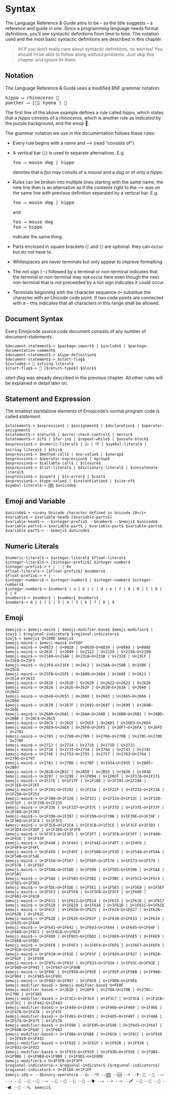 # Syntax

The Language Reference & Guide aims to be – as the title suggests – a reference
and guide in one. Since a programming language needs formal definitions, you’ll
see syntactic definitions from time to time. The notation used and the most
basic syntactic definitions are described in this chapter.

>!H If you don’t really care about syntactic definitions, no worries! You should
>!H be able to follow along without problems. Just skip this chapter and ignore
>!H them.

## Notation

The Language Reference & Guide uses a modified BNF grammar notation:

<pre class="syntax">
<span class="syntax-placeholder">hippo</span> ⟶ <span class="syntax-placeholder">rhinoceros</span> 🥘
<span class="syntax-placeholder">panther</span> ⟶ [🍞] <span class="syntax-placeholder">hyena</span> | 🍮
</pre>

The first line of the above example defines a rule called *hippo*, which
states that a *hippo* consists of a *rhinoceros*, which is another rule as
indicated by the purple background, and the emoji 🥘.

The grammar notation we use in the documentation follows these rules:

- Every rule begins with a name and ⟶ (read “consists of”).
- A vertical bar (`|`) is used to separate alternatives. E.g.

  <pre class="syntax">
  <span class="syntax-placeholder">foo</span> ⟶ <span class="syntax-placeholder">mouse</span> <span class="syntax-placeholder">dog</span> | <span class="syntax-placeholder">hippo</span>
  </pre>

  denotes that a *foo* may consits of a *mouse* and a *dog* or of only a *hippo*.

- Rules can be broken into multiple lines starting with the same name, the new
  line then is an alternative as if the contents right to the ⟶ was on the same
  line with previous definition separated by a vertical bar. E.g.

  <pre class="syntax">
  <span class="syntax-placeholder">foo</span> ⟶ <span class="syntax-placeholder">mouse</span> <span class="syntax-placeholder">dog</span> | <span class="syntax-placeholder">hippo</span>
  </pre>

  and

  <pre class="syntax">
  <span class="syntax-placeholder">foo</span> ⟶ <span class="syntax-placeholder">mouse</span> <span class="syntax-placeholder">dog</span>
  <span class="syntax-placeholder">foo</span> ⟶ <span class="syntax-placeholder">hippo</span>
  </pre>

  indicate the same thing.

- Parts enclosed in square brackets (`[` and `]`) are optional: they can occur
  but do not have to.

- Whitespaces are never terminals but only appear to improve formatting.

- The not sign (`￢`) followed by a terminal or non-terminal indicates that the
  terminal or non-terminal may not occur here even though
  the next non-terminal that is not preceeded by a not sign indicates it could
  occur.

- Terminals beginning with the character sequence `U+` substitue the character
  with an Unicode code point. If two code points are connected with a `–` this
  indicates that all characters in this range shall be allowed.

## Document Syntax

Every Emojicode source code document consists of any number of
*document-statements*.

```syntax
$document-statement$-> $package-import$ | $include$ | $package-documentation-comment$
$document-statement$-> $type-definition$
$document-statement$-> $start-flag$
$include$-> 📜 $string-literal$
$start-flag$-> 🏁 [$return-type$] $block$
```

*start-flag* was already described in the previous chapter.
All other rules will be explained in detail later on.

## Statement and Expression

The smallest standalone elements of Emojicode’s normal program code is called
*statement*.

```syntax
$statement$-> $expression$ | $assignment$ | $declaration$ | $operator-assignment$
$statement$-> $return$ | $error-check-control$ | $error$
$statement$-> $if$ | $for-in$ | $repeat-while$ | $unsafe-block$
$expression$-> $numeric-literal$ | 👍 | 👎 | $symbol-literal$ | $string-literal$ | $this$
$expression$-> $method-call$ | $no-value$ | $unwrap$
$expression$-> $operator-expression$ | $group$
$expression$-> $callable-call$ | $closure$
$expression$-> $list-literal$ | $dictionary-literal$ | $concatenate-literal$
$expression$-> $super$ | $is-error$ | $cast$
$expression$-> $type-value$ | $instantiation$ | $size-of$
$symbol-literal$-> 🔟 $unicode$
```

## Emoji and Variable

```syntax
$unicode$-> <i>any Unicode character defined in Unicode 10</i>
$variable$-> $variable-head$ [$variable-parts$]
$variable-head$-> --$integer-prefix$ --$number$ --$emoji$ $unicode$
$variable-parts$-> $variable-part$ | $variable-part$ $variable-parts$
$variable-part$-> --$emoji$ $unicode$
```

## Numeric Literals

```syntax
$numeric-literal$-> $integer-literal$ $float-literal$
$integer-literal$-> [$integer-prefix$] $integer-number$
$integer-prefix$-> + | - | 0x
$float-literal$-> [$float-prefix$] $numbers$
$float-prefix$-> + | -
$integer-numbers$-> $integer-number$ | $integer-number$ $integer-numbers$
$integer-number$-> $number$ | a | b | c | d | e | f | A | B | C | D | E | F
$numbers$-> $number$ | $number$ $numbers$
$number$-> 0 | 1 | 2 | 3 | 4 | 5 | 6 | 7 | 8 | 9
```

## Emoji

```syntax
$emoji$-> $emoji-main$ | $emoji-modifier-base$ $emoji-modifier$ | $zwj$ | $regional-indicator$ $regional-indicators$
$zwj$-> $emoji$ U+200D $emoji$
$emoji-main$-> $emoji-main$ U+FE0F
$emoji-main$-> U+0023 | U+002A | U+0030–U+0039 | U+00A9 | U+00AE
$emoji-main$-> U+203C | U+2049 | U+2122 | U+2139 | U+2194–U+2199
$emoji-main$-> U+21A9–U+21AA | U+231A–U+231B | U+2328 | U+23CF | U+23E9–U+23F3
$emoji-main$-> U+23F8–U+23FA | U+24C2 | U+25AA–U+25AB | U+25B6 | U+25C0
$emoji-main$-> U+25FB–U+25FE | U+2600–U+2604 | U+260E | U+2611 | U+2614–U+2615
$emoji-main$-> U+2618 | U+261D | U+2620 | U+2622–U+2623 | U+2626
$emoji-main$-> U+262A | U+262E–U+262F | U+2638–U+263A | U+2640 | U+2642
$emoji-main$-> U+2648–U+2653 | U+2660 | U+2663 | U+2665–U+2666 | U+2668
$emoji-main$-> U+267B | U+267F | U+2692–U+2697 | U+2699 | U+269B–U+269C
$emoji-main$-> U+26A0–U+26A1 | U+26AA–U+26AB | U+26B0–U+26B1 | U+26BD–U+26BE | U+26C4–U+26C5
$emoji-main$-> U+26C8 | U+26CE | U+26CF | U+26D1 | U+26D3–U+26D4
$emoji-main$-> U+26E9–U+26EA | U+26F0–U+26F5 | U+26F7–U+26FA | U+26FD | U+2702
$emoji-main$-> U+2705 | U+2708–U+2709 | U+270A–U+270B | U+270C–U+270D | U+270F
$emoji-main$-> U+2712 | U+2714 | U+2716 | U+271D | U+2721
$emoji-main$-> U+2728 | U+2733–U+2734 | U+2744 | U+2747 | U+274C
$emoji-main$-> U+274E | U+2753–U+2755 | U+2757 | U+2763–U+2764 | U+2795–U+2797
$emoji-main$-> U+27A1 | U+27B0 | U+27BF | U+2934–U+2935 | U+2B05–U+2B07
$emoji-main$-> U+2B1B–U+2B1C | U+2B50 | U+2B55 | U+3030 | U+303D
$emoji-main$-> U+3297 | U+3299 | U+1F004 | U+1F0CF | U+1F170–U+1F171
$emoji-main$-> U+1F17E | U+1F17F | U+1F18E | U+1F191–U+1F19A | U+1F1E6–U+1F1FF
$emoji-main$-> U+1F201–U+1F202 | U+1F21A | U+1F22F | U+1F232–U+1F23A | U+1F250–U+1F251
$emoji-main$-> U+1F300–U+1F320 | U+1F321 | U+1F324–U+1F32C | U+1F32D–U+1F32F | U+1F330–U+1F335
$emoji-main$-> U+1F336 | U+1F337–U+1F37C | U+1F37D | U+1F37E–U+1F37F | U+1F380–U+1F393
$emoji-main$-> U+1F396–U+1F397 | U+1F399–U+1F39B | U+1F39E–U+1F39F | U+1F3A0–U+1F3C4 | U+1F3C5
$emoji-main$-> U+1F3C6–U+1F3CA | U+1F3CB–U+1F3CE | U+1F3CF–U+1F3D3 | U+1F3D4–U+1F3DF | U+1F3E0–U+1F3F0
$emoji-main$-> U+1F3F3–U+1F3F5 | U+1F3F7 | U+1F3F8–U+1F3FF | U+1F400–U+1F43E | U+1F43F
$emoji-main$-> U+1F440 | U+1F441 | U+1F442–U+1F4F7 | U+1F4F8 | U+1F4F9–U+1F4FC
$emoji-main$-> U+1F4FD | U+1F4FF | U+1F500–U+1F53D | U+1F549–U+1F54A | U+1F54B–U+1F54E
$emoji-main$-> U+1F550–U+1F567 | U+1F56F–U+1F570 | U+1F573–U+1F579 | U+1F57A | U+1F587
$emoji-main$-> U+1F58A–U+1F58D | U+1F590 | U+1F595–U+1F596 | U+1F5A4 | U+1F5A5
$emoji-main$-> U+1F5A8 | U+1F5B1–U+1F5B2 | U+1F5BC | U+1F5C2–U+1F5C4 | U+1F5D1–U+1F5D3
$emoji-main$-> U+1F5DC–U+1F5DE | U+1F5E1 | U+1F5E3 | U+1F5E8 | U+1F5EF
$emoji-main$-> U+1F5F3 | U+1F5FA | U+1F5FB–U+1F5FF | U+1F600 | U+1F601–U+1F610
$emoji-main$-> U+1F611 | U+1F612–U+1F614 | U+1F615 | U+1F616 | U+1F617
$emoji-main$-> U+1F618 | U+1F619 | U+1F61A | U+1F61B | U+1F61C–U+1F61E
$emoji-main$-> U+1F61F | U+1F620–U+1F625 | U+1F626–U+1F627 | U+1F628–U+1F62B | U+1F62C
$emoji-main$-> U+1F62D | U+1F62E–U+1F62F | U+1F630–U+1F633 | U+1F634 | U+1F635–U+1F640
$emoji-main$-> U+1F641–U+1F642 | U+1F643–U+1F644 | U+1F645–U+1F64F | U+1F680–U+1F6C5 | U+1F6CB–U+1F6CF
$emoji-main$-> U+1F6D0 | U+1F6D1–U+1F6D2 | U+1F6E0–U+1F6E5 | U+1F6E9 | U+1F6EB–U+1F6EC
$emoji-main$-> U+1F6F0 | U+1F6F3 | U+1F6F4–U+1F6F6 | U+1F6F7–U+1F6F8 | U+1F910–U+1F918
$emoji-main$-> U+1F919–U+1F91E | U+1F91F | U+1F920–U+1F927 | U+1F928–U+1F92F | U+1F930
$emoji-main$-> U+1F931–U+1F932 | U+1F933–U+1F93A | U+1F93C–U+1F93E | U+1F940–U+1F945 | U+1F947–U+1F94B
$emoji-main$-> U+1F94C | U+1F950–U+1F95E | U+1F95F–U+1F96B | U+1F980–U+1F984 | U+1F985–U+1F991
$emoji-main$-> U+1F992–U+1F997 | U+1F9C0 | U+1F9D0–U+1F9E6
$emoji-modifier-base$-> $emoji-modifier-base$ U+FE0F
$emoji-modifier-base$-> U+261D | U+26F9 | U+270A–U+270B | U+270C–U+270D | U+1F385
$emoji-modifier-base$-> U+1F3C2–U+1F3C4 | U+1F3C7 | U+1F3CA | U+1F3CB–U+1F3CC | U+1F442–U+1F443
$emoji-modifier-base$-> U+1F446–U+1F450 | U+1F466–U+1F469 | U+1F46E | U+1F470–U+1F478 | U+1F47C
$emoji-modifier-base$-> U+1F481–U+1F483 | U+1F485–U+1F487 | U+1F4AA | U+1F574–U+1F575 | U+1F57A
$emoji-modifier-base$-> U+1F590 | U+1F595–U+1F596 | U+1F645–U+1F647 | U+1F64B–U+1F64F | U+1F6A3
$emoji-modifier-base$-> U+1F6B4–U+1F6B6 | U+1F6C0 | U+1F6CC | U+1F918 | U+1F919–U+1F91C
$emoji-modifier-base$-> U+1F91E | U+1F91F | U+1F926 | U+1F930 | U+1F931–U+1F932
$emoji-modifier-base$-> U+1F933–U+1F939 | U+1F93D–U+1F93E | U+1F9B5–U+1F9B6 | U+1F9B8–U+1F9B9 | U+1F9D1–U+1F9DD
$emoji-modifier$-> U+1F3FB-U+1F3FF
$regional-indicators$-> $regional-indicator$ [$regional-indicators$]
$regional-indicator$-> U+1F1E6-U+1F1FF
$emoji-id$-> --$binary-operator$ --👍 --👎 --🔟 --🆕 --❗️ --❓--🤛 --🤜 --↩️ --⤴️ --🔂 --🔁 --🚨 --↪️ --🙅 --🍉 --🍇 --🥑 --🐕 --☣️ --➡️ --⬅️ --🖍 --🐇 --🐊 --🦃 --🕊 --📗 --🔤  $emoji$
```
